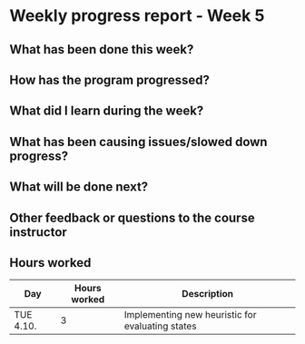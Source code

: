 # Weekly progress report - Week 5

## What has been done this week?

## How has the program progressed?

## What did I learn during the week?

## What has been causing issues/slowed down progress?

## What will be done next?

## Other feedback or questions to the course instructor

## Hours worked

| Day       | Hours worked | Description                                      |
| --------- | ------------ | ------------------------------------------------ |
| TUE 4.10. | 3            | Implementing new heuristic for evaluating states |
